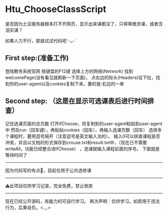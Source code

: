 # Htu_ChooseClassScript
是否因为土豆服务器根本打不开网页，显示出来课都没了，只得卑微求课，或者含泪买课？

如果人力不行，那就试试代码吧´･ᴗ･`
## First step:(准备工作)
登陆教务系统官网
按键盘的F12键
选择上方的网络(Network)
找到welcomePage(没有看见就刷新一下页面)，
点右边的标头(Headers)往下拉，找到你的user-agent以及cookies复制下来，要的是:右边的一串
## Second step: （这是在显示可选课表后进行时间排查）
记住选课页面的总页数
打开ifChoose，将复制到的user-agent粘贴到user-agent中
然后run（回车键），再粘贴cookies（回车），再输入选课页数（回车）
选择多个课程时，要用逗号隔开（注意逗号是英文输入法的）。
输入0可以排查课程是否冲突，并且以文档的形式保存到crouse.txt和result.txt中，（现在已不需要writeAll，功能已经整合进ifChoose）
，选课就输入课程前面的序号。
下面就是等待时间了

___________
因为代码写的有点💩，目前仅用于公共选修课
___
⚠️此项目仅供学习记录，完全免费，禁止倒卖
___________
现在已经公开源码，有能力的可自行学习。
再次声明：仅供学习。如若用于违法行为，后果自负。<._.>
